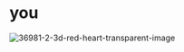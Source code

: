 # you
![36981-2-3d-red-heart-transparent-image](https://github.com/amanmr795/you/assets/135631455/5bf1c896-33c3-409d-ae2e-b6445a63db6b)
